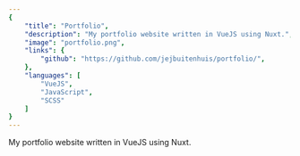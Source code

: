 ```yaml
---
{
	"title": "Portfolio",
	"description": "My portfolio website written in VueJS using Nuxt.",
	"image": "portfolio.png",
	"links": {
		"github": "https://github.com/jejbuitenhuis/portfolio/",
	},
	"languages": [
		"VueJS",
		"JavaScript",
		"SCSS"
	]
}
---
```


My portfolio website written in VueJS using Nuxt.
